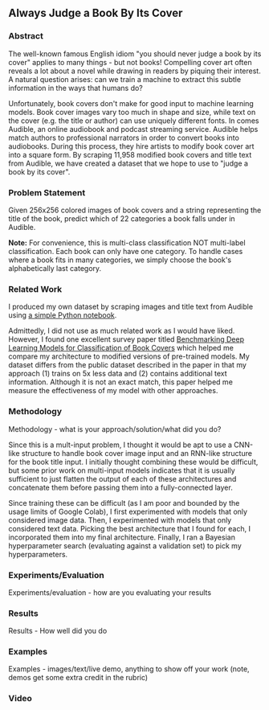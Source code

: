 ## Always Judge a Book By Its Cover

### Abstract
The well-known famous English idiom "you should never judge a book by its cover" applies to many things - but not books! Compelling cover art often reveals a lot about a novel while drawing in readers by piquing their interest. A natural question arises: can we train a machine to extract this subtle information in the ways that humans do?

Unfortunately, book covers don't make for good input to machine learning models. Book cover images vary too much in shape and size, while text on the cover (e.g. the title or author) can use uniquely different fonts. In comes Audible, an online audiobook and podcast streaming service. Audible helps match authors to professional narrators in order to convert books into audiobooks. During this process, they hire artists to modify book cover art into a square form. By scraping 11,958 modified book covers and title text from Audible, we have created a dataset that we hope to use to "judge a book by its cover".

### Problem Statement
Given 256x256 colored images of book covers and a string representing the title of the book, predict which of 22 categories a book falls under in Audible.

**Note:** For convenience, this is multi-class classification NOT multi-label classification. Each book can only have one category. To handle cases where a book fits in many categories, we simply choose the book's alphabetically last category.

### Related Work
I produced my own dataset by scraping images and title text from Audible using [a simple Python notebook](https://colab.research.google.com/drive/1CjkhO3SELTK_KpOblS4pAcoaqMuzP1gC?usp=sharing).

Admittedly, I did not use as much related work as I would have liked. However, I found one excellent survey paper titled [Benchmarking Deep Learning Models for Classification of Book Covers](https://link.springer.com/article/10.1007/s42979-020-00132-z) which helped me compare my architecture to modified versions of pre-trained models. My dataset differs from the public dataset described in the paper in that my approach (1) trains on 5x less data and (2) contains additional text information. Although it is not an exact match, this paper helped me measure the effectiveness of my model with other approaches.

### Methodology
Methodology - what is your approach/solution/what did you do?

Since this is a mult-input problem, I thought it would be apt to use a CNN-like structure to handle book cover image input and an RNN-like structure for the book title input. I initially thought combining these would be difficult, but some prior work on multi-input models indicates that it is usually sufficient to just flatten the output of each of these architectures and concatenate them before passing them into a fully-connected layer.

Since training these can be difficult (as I am poor and bounded by the usage limits of Google Colab), I first experimented with models that only considered image data. Then, I experimented with models that only considered text data. Picking the best architecture that I found for each, I incorporated them into my final architecture. Finally, I ran a Bayesian hyperparameter search (evaluating against a validation set) to pick my hyperparameters.

### Experiments/Evaluation
Experiments/evaluation - how are you evaluating your results


### Results
Results - How well did you do


### Examples
Examples - images/text/live demo, anything to show off your work (note, demos get some extra credit in the rubric)

### Video

